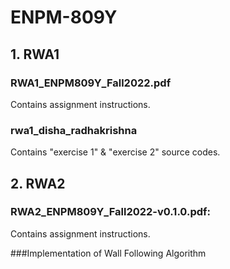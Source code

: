 # ENPM-809Y

## 1. RWA1
### RWA1_ENPM809Y_Fall2022.pdf
Contains assignment instructions.

### rwa1_disha_radhakrishna
Contains "exercise 1" & "exercise 2" source codes.

## 2. RWA2
### RWA2_ENPM809Y_Fall2022-v0.1.0.pdf:
Contains assignment instructions.

###Implementation of Wall Following Algorithm 

